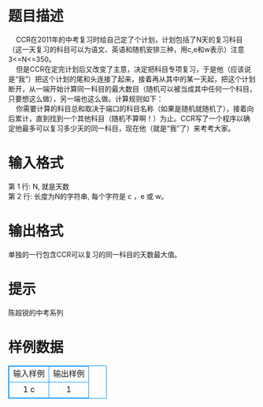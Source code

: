 # 

 
 # 题目描述 
&nbsp;&nbsp;&nbsp;&nbsp;CCR在2011年的中考复习时给自己定了个计划，计划包括了N天的复习科目（这一天复习的科目可以为语文、英语和随机安排三种，用c,e和w表示）注意3&lt;=N&lt;=350。<BR>&nbsp;&nbsp;&nbsp;&nbsp;但是CCR在定完计划后又改变了主意，决定把科目专项复习，于是他（应该说是“我”）把这个计划的尾和头连接了起来，接着再从其中的某一天起，把这个计划断开，从一端开始计算同一科目的最大数目（随机可以被当成其中任何一个科目，只要想这么做），另一端也这么做。计算规则如下：<BR>&nbsp;&nbsp;&nbsp;&nbsp;你需要计算的科目总和取决于端口的科目名称（如果是随机就随机了），接着向后累计，直到找到一个其他科目（随机不算啊！）为止。CCR写了一个程序以确定他最多可以复习多少天的同一科目，现在他（就是“我”了）来考考大家。 

 
 # 输入格式 
第&nbsp;1&nbsp;行:&nbsp;N,&nbsp;就是天数&nbsp;<BR>第&nbsp;2&nbsp;行:&nbsp;长度为N的字符串,&nbsp;每个字符是&nbsp;c&nbsp;，e&nbsp;或&nbsp;w。 

 
 # 输出格式 
单独的一行包含CCR可以复习的同一科目的天数最大值。 

 
 # 提示 
陈超锐的中考系列 
# 样例数据
<style>
        table,table tr th, table tr td { border:1px solid #0094ff; }
        table { width: 200px; min-height: 25px; line-height: 25px; text-align: center; border-collapse: collapse;}   
    </style>
<table>
	<tr>
		<td>输入样例</td>
		<td>输出样例</td>
	</tr>
<tr><td>1
c</td><td>1</td></tr></table>

